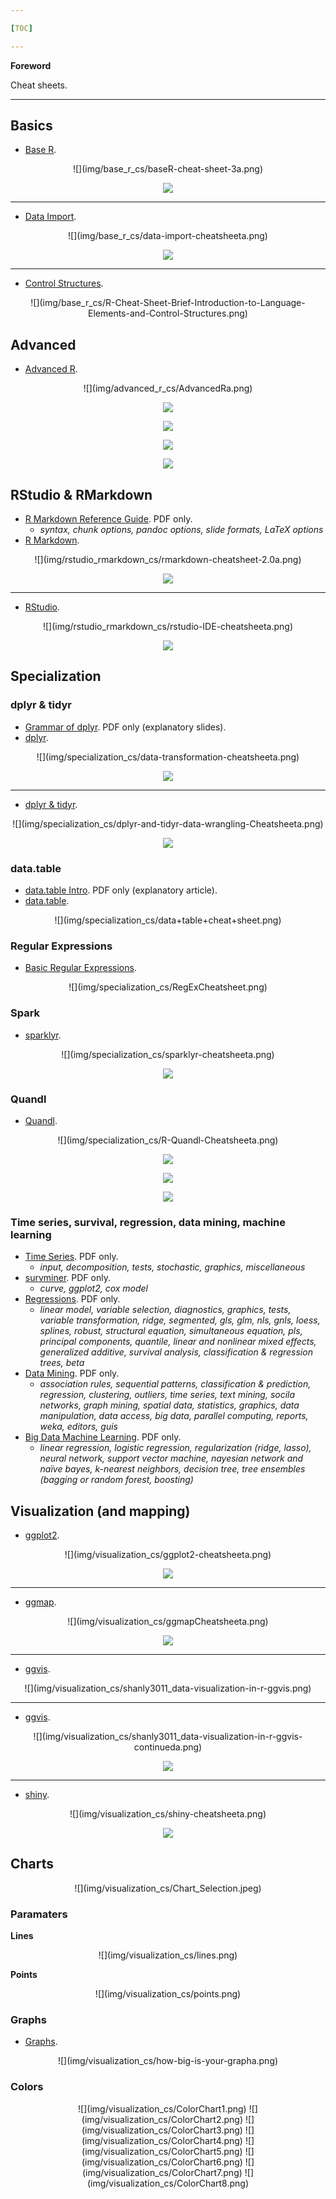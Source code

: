 ```yaml
---

[TOC]

---
```


**Foreword**

Cheat sheets.

---

## Basics

- [Base R](baseR-cheat-sheet-3.pdf).

<center>
![](img/base_r_cs/baseR-cheat-sheet-3a.png)

![](img/base_r_cs/baseR-cheat-sheet-3b.png)
</center>

---

- [Data Import](data-import-cheatsheet.pdf).

<center>
![](img/base_r_cs/data-import-cheatsheeta.png)

![](img/base_r_cs/data-import-cheatsheetb.png)
</center>

---

- [Control Structures](R-Cheat-Sheet-Brief-Introduction-to-Language-Elements-and-Control-Structures.pdf).

<center>
![](img/base_r_cs/R-Cheat-Sheet-Brief-Introduction-to-Language-Elements-and-Control-Structures.png)
</center>

## Advanced

- [Advanced R](advancedR.pdf).

<center>
![](img/advanced_r_cs/AdvancedRa.png)

![](img/advanced_r_cs/AdvancedRb.png)

![](img/advanced_r_cs/AdvancedRc.png)

![](img/advanced_r_cs/AdvancedRd.png)

![](img/advanced_r_cs/AdvancedRe.png)
</center>

## RStudio & RMarkdown

- [R Markdown Reference Guide](R-Markdown-Reference.pdf). PDF only.
    - *syntax, chunk options, pandoc options, slide formats, LaTeX options*
- [R Markdown](rmarkdown-cheatsheet-2.0.pdf).

<center>
![](img/rstudio_rmarkdown_cs/rmarkdown-cheatsheet-2.0a.png)

![](img/rstudio_rmarkdown_cs/rmarkdown-cheatsheet-2.0b.png)
</center>

---

- [RStudio](rstudio-IDE-cheatsheet.pdf).

<center>
![](img/rstudio_rmarkdown_cs/rstudio-IDE-cheatsheeta.png)

![](img/rstudio_rmarkdown_cs/rstudio-IDE-cheatsheetb.png)
</center>

## Specialization 

### dplyr & tidyr

- [Grammar of dplyr](r-dplyr.pdf). PDF only (explanatory slides).
- [dplyr](data-transformation-cheatsheet.pdf).

<center>
![](img/specialization_cs/data-transformation-cheatsheeta.png)

![](img/specialization_cs/data-transformation-cheatsheetb.png)
</center>

---

- [dplyr & tidyr](dplyr-and-tidyr-data-wrangling-Cheatsheet.pdf).
    
<center>
![](img/specialization_cs/dplyr-and-tidyr-data-wrangling-Cheatsheeta.png)

![](img/specialization_cs/dplyr-and-tidyr-data-wrangling-Cheatsheetb.png)
</center>

### data.table

- [data.table Intro](data.table-Intro.pdf). PDF only (explanatory article).
- [data.table](data+table+cheat+sheet.pdf).

<center>
![](img/specialization_cs/data+table+cheat+sheet.png)
</center>

### Regular Expressions

- [Basic Regular Expressions](RegExCheatsheet.pdf).

<center>
![](img/specialization_cs/RegExCheatsheet.png)
</center>

### Spark

- [sparklyr](sparklyr-cheatsheet.pdf).

<center>
![](img/specialization_cs/sparklyr-cheatsheeta.png)

![](img/specialization_cs/sparklyr-cheatsheetb.png)
</center>

### Quandl

- [Quandl](R-Quandl-Cheatsheet.pdf).

<center>
![](img/specialization_cs/R-Quandl-Cheatsheeta.png)

![](img/specialization_cs/R-Quandl-Cheatsheetb.png)

![](img/specialization_cs/R-Quandl-Cheatsheetc.png)

![](img/specialization_cs/R-Quandl-Cheatsheetd.png)
</center>

### Time series, survival, regression, data mining, machine learning

- [Time Series](R-FUNCTIONS-FOR-TIME-SERIES-ANALYSIS.pdf). PDF only.
    - *input, decomposition, tests, stochastic, graphics, miscellaneous*
- [survminer](survminer_cheatsheet.pdf). PDF only.
    - *curve, ggplot2, cox model*
- [Regressions](Ricci-refcard-regression.pdf). PDF only.
    - *linear model, variable selection, diagnostics, graphics, tests, variable transformation, ridge, segmented, gls, glm, nls, gnls, loess, splines, robust, structural equation, simultaneous equation, pls, principal components, quantile, linear and nonlinear mixed effects, generalized additive, survival analysis, classification & regression trees, beta*
- [Data Mining](R-Reference-Card-for-Data-Mining.pdf). PDF only.
    - *association rules, sequential patterns, classification & prediction, regression, clustering, outliers, time series, text mining, socila networks, graph mining, spatial data, statistics, graphics, data manipulation, data access, big data, parallel computing, reports, weka, editors, guis*
- [Big Data Machine Learning](4503-rc158-010d-machinelearning_1.pdf). PDF only.
    - *linear regression, logistic regression, regularization (ridge, lasso), neural network, support vector machine, nayesian network and naïve bayes, k-nearest neighbors, decision tree, tree ensembles (bagging or random forest, boosting)*

## Visualization (and mapping)

- [ggplot2](ggplot2-cheatsheet.pdf).

<center>
![](img/visualization_cs/ggplot2-cheatsheeta.png)

![](img/visualization_cs/ggplot2-cheatsheetb.png)
</center>

---

- [ggmap](ggmapCheatsheet.pdf).

<center>
![](img/visualization_cs/ggmapCheatsheeta.png)

![](img/visualization_cs/ggmapCheatsheetb.png)
</center>

---

- [ggvis](shanly3011_data-visualization-in-r-ggvis.pdf).

<center>
![](img/visualization_cs/shanly3011_data-visualization-in-r-ggvis.png)
</center>

---

- [ggvis](shanly3011_data-visualization-in-r-ggvis-continued.pdf).

<center>
![](img/visualization_cs/shanly3011_data-visualization-in-r-ggvis-continueda.png)

![](img/visualization_cs/shanly3011_data-visualization-in-r-ggvis-continuedb.png)
</center>

---

- [shiny](shiny-cheatsheet.pdf).

<center>
![](img/visualization_cs/shiny-cheatsheeta.png)

![](img/visualization_cs/shiny-cheatsheetb.png)
</center>

## Charts

<center>
![](img/visualization_cs/Chart_Selection.jpeg)
</center>

### Paramaters

**Lines**

<center>
![](img/visualization_cs/lines.png)
</center>

**Points**

<center>
![](img/visualization_cs/points.png)
</center>

### Graphs

- [Graphs](how-big-is-your-graph.pdf).

<center>
![](img/visualization_cs/how-big-is-your-grapha.png)
</center>

### Colors

<center>
![](img/visualization_cs/ColorChart1.png)
![](img/visualization_cs/ColorChart2.png)
![](img/visualization_cs/ColorChart3.png)
![](img/visualization_cs/ColorChart4.png)
![](img/visualization_cs/ColorChart5.png)
![](img/visualization_cs/ColorChart6.png)
![](img/visualization_cs/ColorChart7.png)
![](img/visualization_cs/ColorChart8.png)
</center>